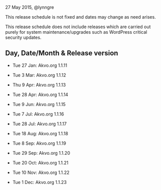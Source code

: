 27 May 2015, @lynngre

This release schedule is not fixed and dates may change as need arises.

This release schedule does not include releases which are carried out purely for system maintenance/upgrades such as WordPress critical security updates.

## Day, Date/Month & Release version

* Tue 27 Jan: Akvo.org 1.1.11

* Tue  3 Mar: Akvo.org 1.1.12

* Thu  9 Apr: Akvo.org 1.1.13

* Tue 28 Apr: Akvo.org 1.1.14

* Tue  9 Jun: Akvo.org 1.1.15

* Tue  7 Jul: Akvo.org 1.1.16

* Tue 28 Jul: Akvo.org 1.1.17

* Tue 18 Aug: Akvo.org 1.1.18

* Tue  8 Sep: Akvo.org 1.1.19

* Tue 29 Sep: Akvo.org 1.1.20

* Tue 20 Oct: Akvo.org 1.1.21

* Tue 10 Nov: Akvo.org 1.1.22

* Tue  1 Dec: Akvo.org 1.1.23
